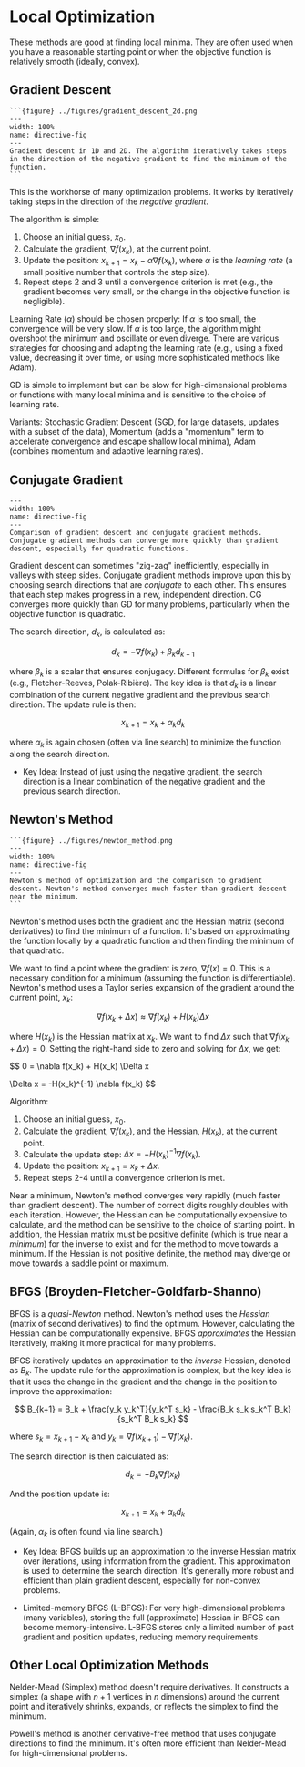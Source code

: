# Local Optimization

These methods are good at finding local minima. They are often used when you have a reasonable starting point or when the objective function is relatively smooth (ideally, convex).

## Gradient Descent
````{sidebar} 
```{figure} ../figures/gradient_descent_2d.png
---
width: 100%
name: directive-fig
---
Gradient descent in 1D and 2D. The algorithm iteratively takes steps in the direction of the negative gradient to find the minimum of the function.
```
````
This is the workhorse of many optimization problems.  It works by iteratively taking steps in the direction of the *negative gradient*.

The algorithm is simple:

1.  Choose an initial guess, $x_0$.
2.  Calculate the gradient, $\nabla f(x_k)$, at the current point.
3.  Update the position:  $x_{k+1} = x_k - \alpha \nabla f(x_k)$, where $\alpha$ is the *learning rate* (a small positive number that controls the step size).
4.  Repeat steps 2 and 3 until a convergence criterion is met (e.g., the gradient becomes very small, or the change in the objective function is negligible).

Learning Rate ($\alpha$) should be chosen properly: If $\alpha$ is too small, the convergence will be very slow. If $\alpha$ is too large, the algorithm might overshoot the minimum and oscillate or even diverge. There are various strategies for choosing and adapting the learning rate (e.g., using a fixed value, decreasing it over time, or using more sophisticated methods like Adam).

GD is simple to implement but can be slow for high-dimensional problems or functions with many local minima and is sensitive to the choice of learning rate.

Variants: Stochastic Gradient Descent (SGD, for large datasets, updates with a subset of the data), Momentum (adds a "momentum" term to accelerate convergence and escape shallow local minima), Adam (combines momentum and adaptive learning rates).

## Conjugate Gradient
```{figure} ../figures/cg.png
---
width: 100%
name: directive-fig
---
Comparison of gradient descent and conjugate gradient methods. Conjugate gradient methods can converge more quickly than gradient descent, especially for quadratic functions.
```
Gradient descent can sometimes "zig-zag" inefficiently, especially in valleys with steep sides. Conjugate gradient methods improve upon this by choosing search directions that are *conjugate* to each other.  This ensures that each step makes progress in a new, independent direction. CG converges more quickly than GD for many problems, particularly when the objective function is quadratic.

The search direction, $d_k$, is calculated as:

$$d_k = -\nabla f(x_k) + \beta_k d_{k-1}$$

where $\beta_k$ is a scalar that ensures conjugacy.  Different formulas for $\beta_k$ exist (e.g., Fletcher-Reeves, Polak-Ribière).  The key idea is that $d_k$ is a linear combination of the current negative gradient and the previous search direction.  The update rule is then:

$$x_{k+1} = x_k + \alpha_k d_k$$

where $\alpha_k$ is again chosen (often via line search) to minimize the function along the search direction.


- Key Idea: Instead of just using the negative gradient, the search direction is a linear combination of the negative gradient and the previous search direction.

## Newton's Method
````{sidebar} 
```{figure} ../figures/newton_method.png
---
width: 100%
name: directive-fig
---
Newton's method of optimization and the comparison to gradient descent. Newton's method converges much faster than gradient descent near the minimum.
```
````
Newton's method uses both the gradient and the Hessian matrix (second derivatives) to find the minimum of a function. It's based on approximating the function locally by a quadratic function and then finding the minimum of that quadratic.

We want to find a point where the gradient is zero, $\nabla f(x) = 0$. This is a necessary condition for a minimum (assuming the function is differentiable).  Newton's method uses a Taylor series expansion of the gradient around the current point, $x_k$:

$$\nabla f(x_k + \Delta x) \approx \nabla f(x_k) + H(x_k) \Delta x$$

where $H(x_k)$ is the Hessian matrix at $x_k$.  We want to find $\Delta x$ such that $\nabla f(x_k + \Delta x) = 0$.  Setting the right-hand side to zero and solving for $\Delta x$, we get:

$$
0 = \nabla f(x_k) + H(x_k) \Delta x

\Delta x = -H(x_k)^{-1} \nabla f(x_k)
$$

Algorithm:

1.  Choose an initial guess, $x_0$.
2.  Calculate the gradient, $\nabla f(x_k)$, and the Hessian, $H(x_k)$, at the current point.
3.  Calculate the update step: $\Delta x = -H(x_k)^{-1} \nabla f(x_k)$.
4.  Update the position: $x_{k+1} = x_k + \Delta x$.
5.  Repeat steps 2-4 until a convergence criterion is met.

Near a minimum, Newton's method converges very rapidly (much faster than gradient descent).  The number of correct digits roughly doubles with each iteration. However, the Hessian can be computationally expensive to calculate, and the method can be sensitive to the choice of starting point. In addition, the Hessian matrix must be positive definite (which is true near a *minimum*) for the inverse to exist and for the method to move towards a minimum. If the Hessian is not positive definite, the method may diverge or move towards a saddle point or maximum.

## BFGS (Broyden-Fletcher-Goldfarb-Shanno)

BFGS is a *quasi-Newton* method.  Newton's method uses the *Hessian* (matrix of second derivatives) to find the optimum.  However, calculating the Hessian can be computationally expensive. BFGS *approximates* the Hessian iteratively, making it more practical for many problems.

BFGS iteratively updates an approximation to the *inverse* Hessian, denoted as $B_k$.  The update rule for the approximation is complex, but the key idea is that it uses the change in the gradient and the change in the position to improve the approximation:

$$
B_{k+1} = B_k + \frac{y_k y_k^T}{y_k^T s_k} - \frac{B_k s_k s_k^T B_k}{s_k^T B_k s_k}
$$

where $s_k = x_{k+1} - x_k$ and $y_k = \nabla f(x_{k+1}) - \nabla f(x_k)$.

The search direction is then calculated as:

$$
d_k = -B_k \nabla f(x_k)
$$

And the position update is:

$$
x_{k+1} = x_k + \alpha_k d_k
$$

(Again, $\alpha_k$ is often found via line search.)

- Key Idea:  BFGS builds up an approximation to the inverse Hessian matrix over iterations, using information from the gradient. This approximation is used to determine the search direction.  It's generally more robust and efficient than plain gradient descent, especially for non-convex problems.

- Limited-memory BFGS (L-BFGS):  For very high-dimensional problems (many variables), storing the full (approximate) Hessian in BFGS can become memory-intensive.  L-BFGS stores only a limited number of past gradient and position updates, reducing memory requirements.

## Other Local Optimization Methods
Nelder-Mead (Simplex) method doesn't require derivatives. It constructs a simplex (a shape with $n+1$ vertices in $n$ dimensions) around the current point and iteratively shrinks, expands, or reflects the simplex to find the minimum.

Powell's method is another derivative-free method that uses conjugate directions to find the minimum. It's often more efficient than Nelder-Mead for high-dimensional problems.

